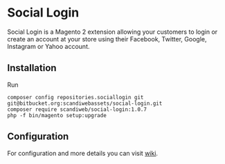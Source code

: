 # Social Login

Social Login is a Magento 2 extension allowing your customers to login or create an account at your store using their Facebook, Twitter, Google, Instagram or Yahoo account.

## Installation

Run
```
composer config repositories.sociallogin git git@bitbucket.org:scandiwebassets/social-login.git
composer require scandiweb/social-login:1.0.7
php -f bin/magento setup:upgrade
```

## Configuration

For configuration and more details you can visit [wiki](https://scandiweb.atlassian.net/wiki/display/MAG2/Scandi+Social+Login).
